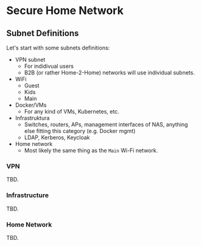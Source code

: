 # Secure Home Network

## Subnet Definitions

Let's start with some subnets definitions:

 * VPN subnet
    * For indidivual users
    * B2B (or rather Home-2-Home) networks will use individual subnets.
 * WiFi
    * Guest
    * Kids
    * Main
 * Docker/VMs
    * For any kind of VMs, Kubernetes, etc.
 * Infrastruktura
    * Switches, routers, APs, management interfaces of NAS, anything else fitting this category (e.g. Docker mgmt)
    * LDAP, Kerberos, Keycloak
 * Home network
    * Most likely the same thing as the `Main` Wi-Fi network.

### VPN

TBD.

### Infrastructure

TBD.

### Home Network

TBD.

